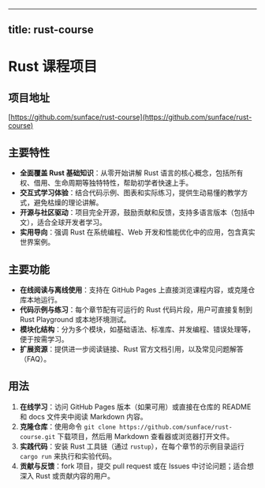 
---
title: rust-course
---

# Rust 课程项目

## 项目地址
[https://github.com/sunface/rust-course](https://github.com/sunface/rust-course)

## 主要特性
- **全面覆盖 Rust 基础知识**：从零开始讲解 Rust 语言的核心概念，包括所有权、借用、生命周期等独特特性，帮助初学者快速上手。
- **交互式学习体验**：结合代码示例、图表和实际练习，提供生动易懂的教学方式，避免枯燥的理论讲解。
- **开源与社区驱动**：项目完全开源，鼓励贡献和反馈，支持多语言版本（包括中文），适合全球开发者学习。
- **实用导向**：强调 Rust 在系统编程、Web 开发和性能优化中的应用，包含真实世界案例。

## 主要功能
- **在线阅读与离线使用**：支持在 GitHub Pages 上直接浏览课程内容，或克隆仓库本地运行。
- **代码示例与练习**：每个章节配有可运行的 Rust 代码片段，用户可直接复制到 Rust Playground 或本地环境测试。
- **模块化结构**：分为多个模块，如基础语法、标准库、并发编程、错误处理等，便于按需学习。
- **扩展资源**：提供进一步阅读链接、Rust 官方文档引用，以及常见问题解答（FAQ）。

## 用法
1. **在线学习**：访问 GitHub Pages 版本（如果可用）或直接在仓库的 README 和 docs 文件夹中阅读 Markdown 内容。
2. **克隆仓库**：使用命令 `git clone https://github.com/sunface/rust-course.git` 下载项目，然后用 Markdown 查看器或浏览器打开文件。
3. **实践代码**：安装 Rust 工具链（通过 `rustup`），在每个章节的示例目录运行 `cargo run` 来执行和实验代码。
4. **贡献与反馈**：fork 项目，提交 pull request 或在 Issues 中讨论问题；适合想深入 Rust 或贡献内容的用户。